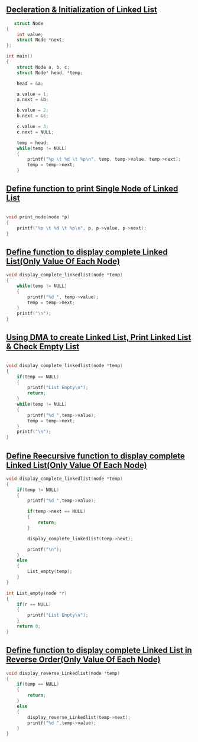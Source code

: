 

## [Decleration & Initialization of Linked List](../lab6/1.c)
```c
   struct Node
{
    int value;
    struct Node *next;
};

int main()
{
    struct Node a, b, c;
    struct Node* head, *temp;

    head = &a;

    a.value = 1;
    a.next = &b;

    b.value = 2;
    b.next = &c;

    c.value = 3;
    c.next = NULL;

    temp = head;
    while(temp != NULL)
    {
        printf("%p \t %d \t %p\n", temp, temp->value, temp->next);
        temp = temp->next;
    }

```
## [Define function to print Single Node of Linked List](../lab6/2.c)
```c

void print_node(node *p)
{
    printf("%p \t %d \t %p\n", p, p->value, p->next);
}
```

## [Define function to display complete Linked List(Only Value Of Each Node)](../lab6/3.c)
```c
void display_complete_linkedlist(node *temp)
{
    while(temp != NULL)
    {
        printf("%d ", temp->value);
        temp = temp->next;
    }
    printf("\n");
}
```
## [Using DMA to create Linked List, Print Linked List & Check Empty List](../lab6/4.c)
```c

void display_complete_linkedlist(node *temp)
{
    if(temp == NULL)
    {
        printf("List Empty\n");
        return;
    }
    while(temp != NULL)
    {
        printf("%d ",temp->value);
        temp = temp->next;
    }
    printf("\n");
}

```
## [Define Reecursive function to display complete Linked List(Only Value Of Each Node)](../lab6/5.c)
```c
void display_complete_linkedlist(node *temp)
{
    if(temp != NULL)
    {
        printf("%d ",temp->value);

        if(temp->next == NULL)
        {
            return;
        }

        display_complete_linkedlist(temp->next);

        printf("\n");
    }
    else
    {
        List_empty(temp);
    }
}

int List_empty(node *r)
{
    if(r == NULL)
    {
        printf("List Empty\n");
    }
    return 0;
}


```
## [Define function to display complete Linked List in Reverse Order(Only Value Of Each Node)](../lab6/6.c)
```c
void display_reverse_Linkedlist(node *temp)
{
    if(temp == NULL)
    {
        return;
    }
    else
    {
        display_reverse_Linkedlist(temp->next);
        printf("%d ",temp->value);
    }
}
```
